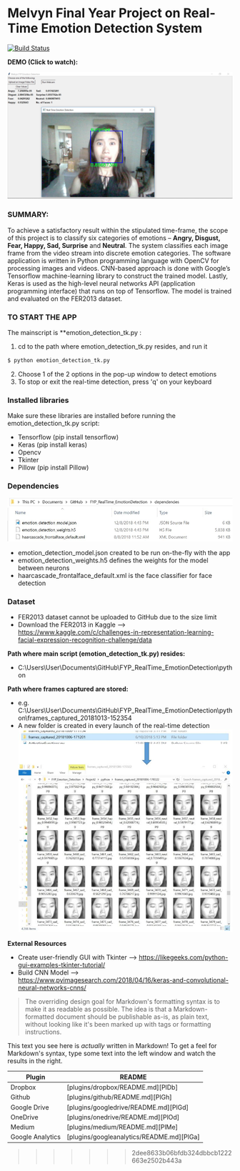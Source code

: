 # Melvyn Final Year Project on Real-Time Emotion Detection System

[![Build Status](https://travis-ci.org/joemccann/dillinger.svg?branch=master)](https://travis-ci.org/joemccann/dillinger)

**DEMO (Click to watch):**
<p align="center">
  <a href="https://www.youtube.com/watch?v=WcNR0HR1d-w&t=17s" target="_new">
    <img src="Screenshot_surprise.png">
  </a>
</p>

### SUMMARY:
To achieve a satisfactory result within the stipulated time-frame, the scope of this project is to classify six categories of emotions – **Angry, Disgust, Fear, Happy, Sad, Surprise** and **Neutral**. The system classifies each image frame from the video stream into discrete emotion categories. The software application is written in Python programming language with OpenCV for processing images and videos. CNN-based approach is done with Google’s Tensorflow machine-learning library to construct the trained model. Lastly, Keras is used as the high-level neural networks API (application programming interface) that runs on top of Tensorflow. The model is trained and evaluated on the FER2013 dataset.

### TO START THE APP

The mainscript is **emotion_detection_tk.py : 

1)	cd to the path where emotion_detection_tk.py resides, and run it
```sh
$ python emotion_detection_tk.py
```
2)  Choose 1 of the 2 options in the pop-up window to detect emotions
3)  To stop or exit the real-time detection, press 'q' on your keyboard

### Installed libraries

Make sure these libraries are installed before running the emotion_detection_tk.py script:
  - Tensorflow  (pip install tensorflow)
  - Keras (pip install keras)
  - Opencv
  - Tkinter
  - Pillow  (pip install Pillow)

### Dependencies
 ![alt text](dependencies.JPG)
  - emotion_detection_model.json created to be run on-the-fly with the app
  - emotion_detection_weights.h5 defines the weights for the model between neurons
  - haarcascade_frontalface_default.xml is the face classifier for face detection

### Dataset
 - FER2013 dataset cannot be uploaded to GitHub due to the size limit
 - Download the FER2013 in Kaggle --> https://www.kaggle.com/c/challenges-in-representation-learning-facial-expression-recognition-challenge/data

**Path where main script (emotion_detection_tk.py) resides:**
  - C:\Users\User\Documents\GitHub\FYP_RealTime_EmotionDetection\python

**Path where frames captured are stored:**
  - e.g. C:\Users\User\Documents\GitHub\FYP_RealTime_EmotionDetection\python\frames_captured_20181013-152354
  - A new folder is created in every launch of the real-time detection
  ![alt text](frames_captured_1.JPG)


**External Resources**
  - Create user-friendly GUI with Tkinter --> https://likegeeks.com/python-gui-examples-tkinter-tutorial/
  - Build CNN Model --> https://www.pyimagesearch.com/2018/04/16/keras-and-convolutional-neural-networks-cnns/


> The overriding design goal for Markdown's
> formatting syntax is to make it as readable
> as possible. The idea is that a
> Markdown-formatted document should be
> publishable as-is, as plain text, without
> looking like it's been marked up with tags
> or formatting instructions.

This text you see here is *actually* written in Markdown! To get a feel for Markdown's syntax, type some text into the left window and watch the results in the right.


| Plugin | README |
| ------ | ------ |
| Dropbox | [plugins/dropbox/README.md][PlDb] |
| Github | [plugins/github/README.md][PlGh] |
| Google Drive | [plugins/googledrive/README.md][PlGd] |
| OneDrive | [plugins/onedrive/README.md][PlOd] |
| Medium | [plugins/medium/README.md][PlMe] |
| Google Analytics | [plugins/googleanalytics/README.md][PlGa] |

>>>>>>> 2dee8633b06bfdb324dbbcb1222663e2502b443a
